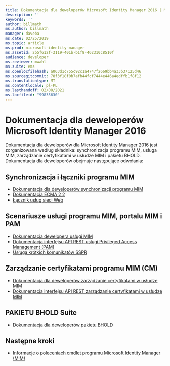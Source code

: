 ```yaml
---
title: Dokumentacja dla deweloperów Microsoft Identity Manager 2016 | Microsoft Docs
description: ''
keywords: ''
author: billmath
ms.author: billmath
manager: daveba
ms.date: 02/25/2019
ms.topic: article
ms.prod: microsoft-identity-manager
ms.assetid: 2b5f612f-3119-401b-b1f8-462310c8510f
audience: developer
ms.reviewer: mwahl
ms.suite: ems
ms.openlocfilehash: a063d1c755c92c1a4747f2669bb4a33b37125d46
ms.sourcegitcommit: 78f3f18f0b7afb44fcf7444e446a4edffb1f8f12
ms.translationtype: MT
ms.contentlocale: pl-PL
ms.lasthandoff: 02/08/2021
ms.locfileid: "99835630"
---
```

# <a name="microsoft-identity-manager-2016-developer-reference"></a>Dokumentacja dla deweloperów Microsoft Identity Manager 2016

Dokumentacja dla deweloperów dla Microsoft Identity Manager 2016 jest zorganizowana według składnika: synchronizacja programu MIM, usługa MIM, zarządzanie certyfikatami w usłudze MIM i pakietu BHOLD.  Dokumentacja dla deweloperów obejmuje następujące odwołania:

## <a name="mim-sync-and-connectors"></a>Synchronizacja i łączniki programu MIM

- [Dokumentacja dla deweloperów synchronizacji programu MIM](https://msdn.microsoft.com/library/windows/desktop/ms698364(v=vs.100).aspx)
- [Dokumentacja ECMA 2,2](https://msdn.microsoft.com/library/windows/desktop/hh859557(v=vs.100).aspx)
- [Łącznik usług sieci Web](microsoft-identity-manager-2016-ma-ws.md)

## <a name="mim-service-mim-portal-and-pam-scenarios"></a>Scenariusze usługi programu MIM, portalu MIM i PAM

- [Dokumentacja dewelopera usługi MIM](https://msdn.microsoft.com/library/windows/desktop/ee652382(v=vs.100).aspx)
- [Dokumentacja interfejsu API REST usługi Privileged Access Management (PAM)](privileged-access-management-rest-api-reference.md)
- [Usługa krótkich komunikatów SSPR](https://msdn.microsoft.com/library/windows/desktop/jj131737(v=vs.100).aspx)

## <a name="mim-certificate-management-cm"></a>Zarządzanie certyfikatami programu MIM (CM)

- [Dokumentacja dla deweloperów zarządzanie certyfikatami w usłudze MIM](https://msdn.microsoft.com/library/windows/desktop/ee652335(v=vs.100).aspx)
- [Dokumentacja interfejsu API REST zarządzanie certyfikatami w usłudze MIM](certificate-management-rest-api-reference.md)
 
## <a name="bhold-suite"></a>PAKIETU BHOLD Suite

- [Dokumentacja dla deweloperów pakietu BHOLD](mim2016-bhold-developer-reference.md)
 
## <a name="next-steps"></a>Następne kroki

- [Informacje o poleceniach cmdlet programu Microsoft Identity Manager (MIM)](https://docs.microsoft.com/powershell/identitymanager/)
